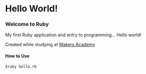 Hello World!
========

### Welcome to Ruby

My first Ruby application and entry to programming... Hello world! 

Created while studying at [Makers Academy](http://www.makersacademy.com)

#### How to Use

~~~
$ruby hello.rb
~~~